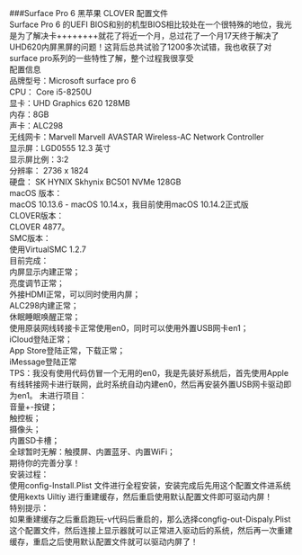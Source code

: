 ###Surface Pro 6 黑苹果  CLOVER 配置文件</br>
Surface Pro 6 的UEFI BIOS和别的机型BIOS相比较处在一个很特殊的地位，我光是为了解决卡++++++++就花了将近一个月，总过花了一个月17天终于解决了UHD620内屏黑屏的问题！这背后总共试验了1200多次试错，我也收获了对surface pro系列的一些特性了解，整个过程我很享受</br>
配置信息</br>
品牌型号：Microsoft surface pro 6</br>
CPU： Core i5-8250U</br>
显卡：UHD Graphics 620 128MB</br>
内存：8GB</br>
声卡：ALC298</br>
无线网卡：Marvell Marvell AVASTAR Wireless-AC Network Controller</br>
显示屏：LGD0555 12.3 英寸</br>
显示屏比例：3:2</br>
分辨率： 2736 x 1824</br>
硬盘：	SK HYNIX Skhynix BC501 NVMe 128GB</br>
macOS 版本：</br>
macOS 10.13.6 - macOS 10.14.x，我目前使用macOS 10.14.2正式版</br>
CLOVER版本：</br>
CLOVER 4877。</br>
SMC版本：</br>
使用VirtualSMC 1.2.7</br>
目前完成：</br>
内屏显示内建正常；</br>
亮度调节正常；</br>
外接HDMI正常，可以同时使用内屏；</br>
ALC298内建正常；</br>
休眠睡眠唤醒正常；</br>
使用原装网线转接卡正常使用en0，同时可以使用外置USB网卡en1；</br>
iCloud登陆正常；</br>
App Store登陆正常，下载正常；</br>
iMessage登陆正常</br>
TPS：我没有使用代码仿冒一个无用的en0，我是先装好系统后，首先使用Apple 有线转接网卡进行联网，此时系统自动内建en0，然后再安装外置USB网卡驱动即为en1。
未进行项目：</br>
音量+-按键；</br>
触控板；</br>
摄像头；</br>
内置SD卡槽；</br>
全球暂时无解：触摸屏、内置蓝牙、内置WiFi；</br>
期待你的完善分享！</br>
安装过程：</br>
使用config-Install.Plist 文件进行全程安装，安装完成后先用这个配置文件进系统使用kexts Uiltiy 进行重建缓存，然后重启使用默认配置文件即可驱动内屏！</br>
特别提示：</br>
如果重建缓存之后重启跑玩-v代码后重启的，那么选择congfig-out-Dispaly.Plist 这个配置文件，然后连接上显示器就可以正常进入驱动后的系统，然后再一次重建缓存，重启之后使用默认配置文件就可以驱动内屏了！</br>
